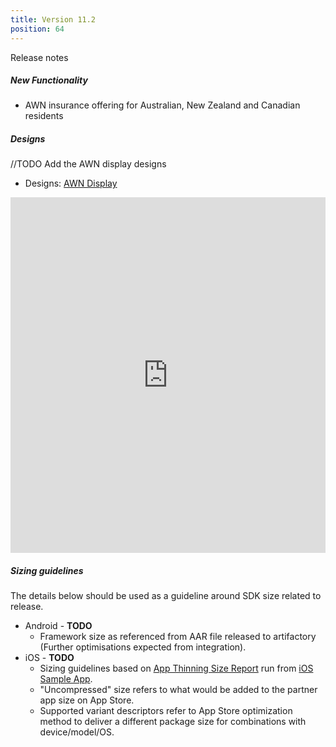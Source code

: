 ```yaml
---
title: Version 11.2
position: 64
---
```

Release notes

##### New Functionality
* AWN insurance offering for Australian, New Zealand and Canadian residents

##### Designs

//TODO Add the AWN display designs
* Designs: <a href="https://app.abstract.com/share/bc2e93ff-63bb-4002-a513-ec6a69c53be5?collectionId=09f00ab3-f8e6-4290-8a4e-da8a4d36a262&collectionLayerId=29d89044-14dd-47f3-afc5-e989dfd057c3&present=true&preview=false&sha=37b4e79021ad10244c8b6889ba1cbd926ebd349d" target="_blank">AWN Display</a>
<style> 
.responsive-wrap iframe{ max-width: 100%;}
</style>
<div class="responsive-wrap">
  <iframe src="https://share.goabstract.com/6b70a717-e54c-48ce-b921-d5247f6b9578" frameborder="0" width="960" height="569" allowfullscreen="true" mozallowfullscreen="true" webkitallowfullscreen="true"></iframe>
</div>

##### Sizing guidelines
The details below should be used as a guideline around SDK size related to release.
* Android - **TODO**
    * Framework size as referenced from AAR file released to artifactory (Further optimisations expected from integration).
* iOS - **TODO**
    * Sizing guidelines based on <a href="https://github.com/cartrawler/cartrawler.github.io/blob/master/ios-report.txt" target="_blank">App Thinning Size Report</a> run from <a href="https://github.com/cartrawler/cartrawler-ios-integration" target="_blank">iOS Sample App</a>.
    * "Uncompressed" size refers to what would be added to the partner app size on App Store.
    * Supported variant descriptors refer to App Store optimization method to deliver a different package size for combinations with device/model/OS.
